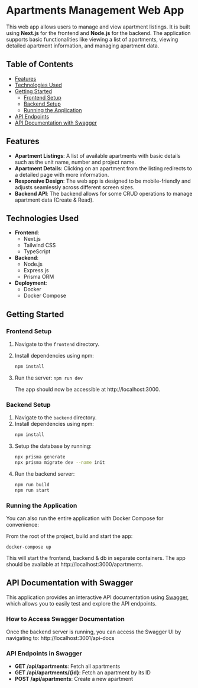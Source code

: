 # Apartments Management Web App

This web app allows users to manage and view apartment listings. It is built using **Next.js** for the frontend and **Node.js** for the backend. The application supports basic functionalities like viewing a list of apartments, viewing detailed apartment information, and managing apartment data.

## Table of Contents
- [Features](#features)
- [Technologies Used](#technologies-used)
- [Getting Started](#getting-started)
  - [Frontend Setup](#frontend-setup)
  - [Backend Setup](#backend-setup)
  - [Running the Application](#running-the-application)
- [API Endpoints](#api-endpoints)
- [API Documentation with Swagger](#api-documentation-with-swagger)

## Features

- **Apartment Listings**: A list of available apartments with basic details such as the unit name, number and project name.
- **Apartment Details**: Clicking on an apartment from the listing redirects to a detailed page with more information.
- **Responsive Design**: The web app is designed to be mobile-friendly and adjusts seamlessly across different screen sizes.
- **Backend API**: The backend allows for some CRUD operations to manage apartment data (Create & Read).
  
## Technologies Used

- **Frontend**: 
  - Next.js 
  - Tailwind CSS
  - TypeScript
- **Backend**:
  - Node.js
  - Express.js
  - Prisma ORM
- **Deployment**: 
  - Docker
  - Docker Compose

## Getting Started

### Frontend Setup

1. Navigate to the `frontend` directory.
2. Install dependencies using npm:
   ```bash
   npm install

3. Run the server: 
    `npm run dev`

    The app should now be accessible at http://localhost:3000.

### Backend Setup

1. Navigate to the `backend` directory.
2. Install dependencies using npm:
   ```bash
   npm install

3. Setup the database by running:
   ```bash
   npx prisma generate
   npx prisma migrate dev --name init

3. Run the backend server: 
    ```bash
    npm run build
    npm run start
    
### Running the Application
You can also run the entire application with Docker Compose for convenience:

From the root of the project, build and start the app:

`docker-compose up`

This will start the frontend, backend & db in separate containers. The app should be available at http://localhost:3000/apartments.

## API Documentation with Swagger

This application provides an interactive API documentation using [Swagger](https://swagger.io/), which allows you to easily test and explore the API endpoints.

### How to Access Swagger Documentation

Once the backend server is running, you can access the Swagger UI by navigating to: http://localhost:3001/api-docs

### API Endpoints in Swagger

- **GET /api/apartments**: Fetch all apartments
- **GET /api/apartments/{id}**: Fetch an apartment by its ID
- **POST /api/apartments**: Create a new apartment
